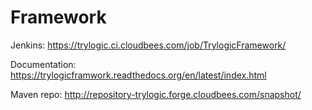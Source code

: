 Framework
=========
Jenkins: https://trylogic.ci.cloudbees.com/job/TrylogicFramework/

Documentation: https://trylogicframwork.readthedocs.org/en/latest/index.html

Maven repo: http://repository-trylogic.forge.cloudbees.com/snapshot/
